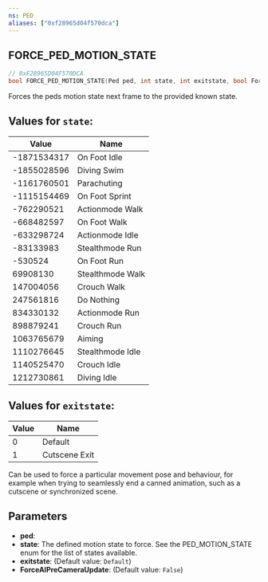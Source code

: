 ```yaml
---
ns: PED
aliases: ["0xf28965d04f570dca"]
---
```

## FORCE_PED_MOTION_STATE

```c
// 0xF28965D04F570DCA
bool FORCE_PED_MOTION_STATE(Ped ped, int state, int exitstate, bool ForceAIPreCameraUpdate);
```

Forces the peds motion state next frame to the provided known state.

## Values for `state`:
| Value | Name |
| --- | --- |
| -1871534317 | On Foot Idle |
| -1855028596 | Diving Swim |
| -1161760501 | Parachuting |
| -1115154469 | On Foot Sprint |
| -762290521 | Actionmode Walk |
| -668482597 | On Foot Walk |
| -633298724 | Actionmode Idle |
| -83133983 | Stealthmode Run |
| -530524 | On Foot Run |
| 69908130 | Stealthmode Walk |
| 147004056 | Crouch Walk |
| 247561816 | Do Nothing |
| 834330132 | Actionmode Run |
| 898879241 | Crouch Run |
| 1063765679 | Aiming |
| 1110276645 | Stealthmode Idle |
| 1140525470 | Crouch Idle |
| 1212730861 | Diving Idle |


## Values for `exitstate`:
| Value | Name |
| --- | --- |
| 0 | Default |
| 1 | Cutscene Exit |


Can be used to force a particular movement pose and behaviour, for example when trying to seamlessly end a canned animation, such as a cutscene or synchronized scene.


## Parameters
* **ped**: 
* **state**: The defined motion state to force. See the PED_MOTION_STATE enum for the list of states available.
* **exitstate**: (Default value: `Default`)
* **ForceAIPreCameraUpdate**: (Default value: `False`)
